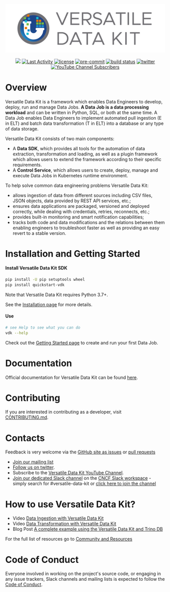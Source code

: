 ![Versatile Data Kit](./support/images/versatile-data-kit.svg)

<p align="center">
    <a href="https://github.com/vmware/versatile-data-kit/pulse" alt="Activity">
        <img src="https://img.shields.io/github/commit-activity/m/vmware/versatile-data-kit" /></a>
    <a href="https://github.com/vmware/versatile-data-kit/contributors" alt="Last Activity">
        <img src="https://img.shields.io/github/last-commit/vmware/versatile-data-kit" alt="Last Activity"></a>
    <a href="https://github.com/vmware/versatile-data-kit/blob/main/LICENSE" alt="License">
        <img src="https://img.shields.io/github/license/vmware/versatile-data-kit" alt="license"></a>
    <a href="https://github.com/pre-commit/pre-commit">
        <img src="https://img.shields.io/badge/pre--commit-enabled-brightgreen?logo=pre-commit&logoColor=white" alt="pre-commit"></a>
    <a href="https://github.com/vmware/versatile-data-kit">
        <img src="https://gitlab.com/vmware-analytics/versatile-data-kit/badges/main/pipeline.svg" alt="build status"></a>
    <a href="https://twitter.com/intent/tweet?text=Wow: @VDKProject">
        <img src="https://img.shields.io/twitter/url?style=social&url=https%3A%2F%2Ftwitter.com%2FVDKProject" alt="twitter"/></a>
     <a href="https://www.youtube.com/channel/UCasf2Q7X8nF7S4VEmcTHJ0Q">
        <img alt="YouTube Channel Subscribers" src="https://img.shields.io/youtube/channel/subscribers/UCasf2Q7X8nF7S4VEmcTHJ0Q?style=social"></a>

<!-- TODO: code coverage -->
</p>

# Overview

Versatile Data Kit is a framework which enables Data Engineers to develop, deploy, run and manage Data Jobs. **A Data Job is a data processing workload** and can be written in Python, SQL, or both at the same time. A Data Job enables Data Engineers to implement automated pull ingestion (E in ELT) and batch data transformation (T in ELT) into a database or any type of data storage.

Versatile Data Kit consists of two main components:

* A **Data SDK**, which provides all tools for the automation of data extraction, transformation and loading, as well as a plugin framework which allows users to extend the framework according to their specific requirements.
* A **Control Service**, which allows users to create, deploy, manage and execute Data Jobs in Kubernetes runtime environment.

To help solve common data engineering problems Versatile Data Kit:
* allows ingestion of data from different sources including CSV files, JSON objects, data provided by REST API services, etc.;
* ensures data applications are packaged, versioned and deployed correctly, while dealing with credentials, retries, reconnects, etc.;
* provides built-in monitoring and smart notification capabilities;
* tracks both code and data modifications and the relations between them enabling engineers to troubleshoot faster as well as providing an easy revert to a stable version.

# Installation and Getting Started

#### Install Versatile Data Kit SDK

```bash
pip install -U pip setuptools wheel
pip install quickstart-vdk
```
Note that Versatile Data Kit requires Python 3.7+.

See the [Installation page](https://github.com/vmware/versatile-data-kit/wiki/Installation#install-sdk) for more details.

#### Use

```bash
# see Help to see what you can do
vdk --help
```
Check out the [Getting Started page](https://github.com/vmware/versatile-data-kit/wiki/getting-started) to create and run your first Data Job.

# Documentation

Official documentation for Versatile Data Kit can be found [here](https://github.com/vmware/versatile-data-kit/wiki/Introduction).

# Contributing

If you are interested in contributing as a developer, visit [CONTRIBUTING.md](CONTRIBUTING.md).

# Contacts
Feedback is very welcome via the [GitHub site as issues](https://github.com/vmware/versatile-data-kit/issues) or [pull requests](https://github.com/vmware/versatile-data-kit/pulls)

- [Join our mailing list](mailto:join-versatiledatakit@groups.vmware.com?subject=Invite%20me%20to%20the%20VDK%20mailing%20list)
- [Follow us on twitter](https://twitter.com/intent/follow?screen_name=VDKProject).
- Subscribe to the [Versatile Data Kit YouTube Channel](https://www.youtube.com/channel/UCasf2Q7X8nF7S4VEmcTHJ0Q).
- [Join our dedicated Slack channel](https://cloud-native.slack.com/archives/C033PSLKCPR) on the [CNCF Slack workspace](https://events.linuxfoundation.org/archive/2020/kubecon-cloudnativecon-europe/attend/slack-guidelines/#getting-started) - simply search for #versatile-data-kit or [click here to join the channel](https://cloud-native.slack.com/archives/C033PSLKCPR)

# How to use Versatile Data Kit?
- Video [Data Ingestion with Versatile Data Kit](https://youtu.be/JRV_5cxVQDU)
- Video [Data Transformation with Versatile Data Kit](https://youtu.be/2F6_REtupgA)
- Blog Post [A complete example using the Versatile Data Kit and Trino DB](https://towardsdatascience.com/from-raw-data-to-a-cleaned-database-a-deep-dive-into-versatile-data-kit-ab5fd992a02e)

For the full list of resources go to [Community and Resources](https://github.com/vmware/versatile-data-kit/wiki/Community-and-Resources)

# Code of Conduct
Everyone involved in working on the project's source code, or engaging in any issue trackers, Slack channels and mailing lists is expected to follow the [Code of Conduct](CODE_OF_CONDUCT.md).
